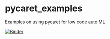# pycaret_examples
Examples on using pycaret for low code auto ML

[![Binder](https://mybinder.org/badge_logo.svg)](https://mybinder.org/v2/gh/cf2018/pycaret_examples/master)
